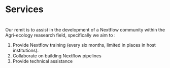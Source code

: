 # Services

#

Our remit is to assist in the development of a Nextflow community within the Agri-ecology reasearch field, specifically we aim to :

1. Provide Nextflow training (every six months, limited in places in host institutions).
2. Collaborate on building Nextflow pipelines
3. Provide technical assistance
